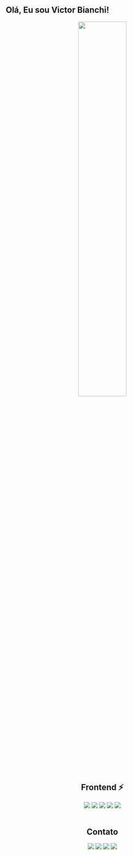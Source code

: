 ## Olá, Eu sou Victor Bianchi!

<div align="center">
  <a href="https://github.com/Victor-Bianchi">
    <img height="50%" src="https://github-readme-stats.vercel.app/api?username=Victor-Bianchi&show_icons=true&theme=github_dark&include_all_commits=true&count_private=true"/>
    
   [//]: <> (<img height="50%" src="https://github-readme-stats.vercel.app/api/top-langs/?username=Victor-Bianchi&layout=compact&theme=github_dark&include_all_commits=true&count_private=true"/>)
    
    
  </a>
</div>

<h2 align="center">Frontend ⚡</h2>

<div align="center">
  <img src="https://img.shields.io/badge/HTML5-E34F26?style=for-the-badge&logo=html5&logoColor=white">
  <img src="https://img.shields.io/badge/CSS3-1572B6?style=for-the-badge&logo=css3&logoColor=white">
  <img src="https://img.shields.io/badge/JavaScript-F7DF1E?style=for-the-badge&logo=javascript&logoColor=black">
  <img src="https://img.shields.io/badge/jQuery-0769AD?style=for-the-badge&logo=jquery&logoColor=white">
  <img src="https://img.shields.io/badge/Material--UI-0081CB?style=for-the-badge&logo=material-ui&logoColor=white">
</div>

<br>


<h2 align="center">Contato</h2>

<div align="center">
    <a href="mailto:vi.bianchi10@gmail.com"><img src="https://img.shields.io/badge/Gmail-D14836?style=for-the-badge&logo=gmail&logoColor=white"></a>
    <a href="https://www.linkedin.com/in/victor-bianchi-3328071b9/"><img src="https://img.shields.io/badge/LinkedIn-0077B5?style=for-the-badge&logo=linkedin&logoColor=white"></a>
    <a href="https://twitter.com/vcnbianchi"><img src="https://img.shields.io/badge/Twitter-1DA1F2?style=for-the-badge&logo=twitter&logoColor=white"></a>
    <a href="https://www.instagram.com/vcnbianchi/?hl=pt-br"><img src="https://img.shields.io/badge/Instagram-E4405F?style=for-the-badge&logo=instagram&logoColor=white"></a>
</div>
